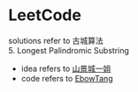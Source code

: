 # LeetCode
solutions refer to 古城算法
<br>
5. Longest Palindromic Substring
- idea refers to [山景城一姐](https://www.youtube.com/watch?v=ZnzvU03HtYk)
- code refers to [EbowTang](https://blog.csdn.net/ebowtang/article/details/50698672)
